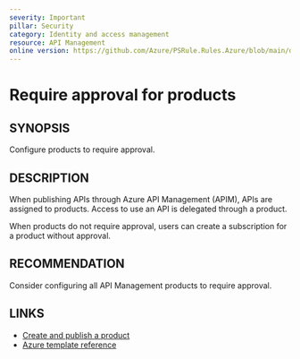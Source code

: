 ```yaml
---
severity: Important
pillar: Security
category: Identity and access management
resource: API Management
online version: https://github.com/Azure/PSRule.Rules.Azure/blob/main/docs/en/rules/Azure.APIM.ProductApproval.md
---
```


# Require approval for products

## SYNOPSIS

Configure products to require approval.

## DESCRIPTION

When publishing APIs through Azure API Management (APIM), APIs are assigned to products.
Access to use an API is delegated through a product.

When products do not require approval, users can create a subscription for a product without approval.

## RECOMMENDATION

Consider configuring all API Management products to require approval.

## LINKS

- [Create and publish a product](https://docs.microsoft.com/en-us/azure/api-management/api-management-howto-add-products)
- [Azure template reference](https://docs.microsoft.com/en-us/azure/templates/microsoft.apimanagement/2019-12-01/service/products)
